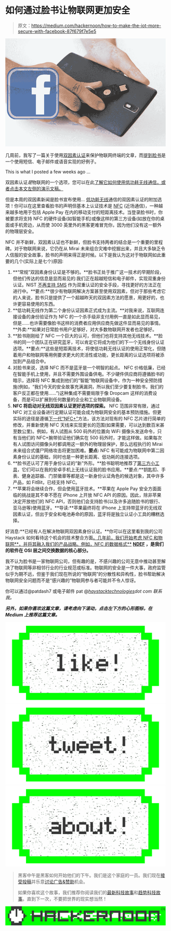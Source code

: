 # 如何通过脸书让物联网更加安全

> 原文：<https://medium.com/hackernoon/how-to-make-the-iot-more-secure-with-facebook-87f679f7e5e5>

![](img/72ba59528a5dd4bb03c427399008f2de.png)

几周前，我写了一篇关于使用[双因素认证](http://bit.ly/2kr6ozT)来保护物联网终端的文章，而[提到脸书](http://www.slideshare.net/haystacktech/a-new-solution-to-the-iot-security-problem)是一个使用短信、电子邮件或语音实现的好例子。

This is what I posted a few weeks ago …

双因素认证*是*物联网的一个选项，您可以在此[了解它如何使用低功耗无线通信，或者点击本文左侧的演示文稿。](http://bit.ly/iotkillswitch)

但是本周的双因素新闻是脸书宣布使用… [低功耗无线](http://bit.ly/2FAIoTFacebook)通信的双因素认证的附加选项！你可以在这里查看脸书的声明但基本上认证技术是 [NFC](http://bit.ly/2NFCdef) (近场通信)，一种越来越多地用于包括 Apple Pay 在内的移动支付的短距离技术。当登录脸书时，你被要求将支持 NFC 的硬件设备(如智能手机)或像这样的第三方设备(如放在你的桌面或手机旁边，从而使 3000 英里外的黑客更难冒充你，因为他们没有这一额外的物理层安全。

NFC 并不新鲜，双因素认证也不新鲜，但脸书支持两者的结合是一个重要的里程碑。对于物联网来说，它仍在从 Mirai 未来组合灾难中挖掘出来，并且大多缺乏令人信服的安全故事，脸书的声明来得正是时候。以下是我认为这对于物联网如此重要的几个(实际上是七个)原因:

1.  **“常规”双因素身份认证是不够的。**脸书正处于推广这一技术的早期阶段，但他们传达的信息是显而易见的:我们正在超越短信和电子邮件，实现双重身份认证。NIST [不再支持 SMS](http://bit.ly/2jx9vb7) 作为双重认证的安全手段，寻找更好的方法正在进行中。**要点:**很少有物联网解决方案甚至使用双因素，但对于那些考虑它的人来说，脸书只是提供了一个超越昨天的双因素方法的愿景，用更好的，也许更容易使用的东西。
2.  **低功耗无线作为第二个身份认证因素正式成为主流。**对我来说，互联网连接设备的身份验证作为 NFC 的一个杀手级非支付用例一直是如此显而易见，但是……也许需要像脸书这样的消费者应用供应商先做这件显而易见的事情。**外卖:**如果对日常脸书用户足够好，对大多数物联网开发者也足够好。
3.  **脸书刚刚给了 NFC 一个巨大的认可，但他们也将支持其他无线技术。**脸书的同一个团队正在研究蓝牙，可以肯定它将成为他们的下一个无线身份认证选项。**要点:**这些是短距离技术，将使低功耗无线认证的使用正常化，但随着用户和物联网等用例要求更大的灵活性或功能，更长距离的认证选项将被添加到产品组合中。
4.  对脸书来说，选择 NFC 而不是蓝牙是一个明智的起点。 NFC 价格低廉，已经在智能手机上使用，并且不需要外围设备供电。不少硬件供应商将遵循脸书的暗示，选择将 NFC 集成到他们的“智能”物联网设备中，作为一种安全预防措施(例如，“我们今天的安全故事充满漏洞，所以我们至少要复制脸书，我们的客户反正都在使用……”)这种集成不需要局限于像 Dropcam 这样的消费设备，而是可以扩展到任何数量的企业和工业物联网设备。
5.  **NFC 将启动对无线双因素认证更好选项的探索。** NFC 范围非常有限，通过 NFC 对工业设备进行定期认证可能会成为物联网安全的基本预防措施。但更实际的途径是遵循[下一代“NFC+”](http://bit.ly/2NFCDASH7)方法，该方法对现有的 NFC 芯片进行简单的修改，并重新使用 NFC 天线来实现更长的范围(如果需要，可以达到数百米甚至数公里)。例如，有人试图从 500 码外的位置向 WiFi 摄像头发送命令，只有当他们的 NFC+腕带验证他们确实在 500 码外时，才能这样做。如果每次有人试图访问摄像头时都调用这一额外的物理层保护，那么远程执行的 Mirai 未来组合式僵尸网络攻击将更加困难。**要点:** NFC 有可能成为物联网中第二因素身份认证的基础，同时也是一种更长距离、低功耗的连接选项。
6.  **脸书还认可了用于身份认证的“新”外形。**脸书聪明地推荐了[第三方小工具](https://www.yubico.com/products/yubikey-hardware/yubikey-neo/)，它们可以在我的安卓手机上无线认证我的脸书应用。**要点:**钥匙扣、手表、健身追踪器、门禁徽章等都是这一新身份认证角色的候选对象，其中许多产品，如 FitBit，已经支持 NFC。
7.  **苹果将会继续合作，但会使用蓝牙技术。**苹果在 Apple Pay 安全方面面临的挑战是其不幸不愿在 iPhone 上开放 NFC API 的原因。因此，除非苹果决定开放他们的 NFC API，否则他们会支持脸书(以及许多追随脸书的银行、亚马逊等)使用蓝牙。**导读:**苹果最终将在 iPhone 上支持带蓝牙的无线双因素认证，但出于安全和电池寿命的原因，蓝牙将是独立认证小工具的糟糕选择。

好消息:**已经有人在解决物联网双因素身份认证。**你可以在这里看到我的公司 Haystack 如何看待这个机会的技术整合方面[。几年前，我们开始考虑 NFC 和物联网**，并将其融入我们的产品战略。例如，NFC 的数据格式**](http://bit.ly/2nfctech) **[NDEF](http://members.nfc-forum.org/specs/spec_list/) ，是我们的软件在 OSI 层之间交换数据的核心部分。**

我不认为脸书是一家物联网公司，但有趣的是，不感兴趣的公司无意中推动甚至解决了物联网等非相邻行业的行业规范或标准。物联网的安全是一件大事，政府监管似乎为期不远，但鉴于我们现在所说的“物联网”的分散性和异构性，脸书帮助解决物联网安全问题而不是“感兴趣的”物联网参与者可能并不令人惊讶。

你可以通过@patdash7 或电子邮件 pat @[*haystacktechnologies*](http://www.haystacktechnologies.com)*dot com 联系我。*

***另外，如果你喜欢这篇文章，请考虑向下滚动，点击左下方的心形图标，在 Medium 上推荐这篇文章。***

[![](img/50ef4044ecd4e250b5d50f368b775d38.png)](http://bit.ly/HackernoonFB)[![](img/979d9a46439d5aebbdcdca574e21dc81.png)](https://goo.gl/k7XYbx)[![](img/2930ba6bd2c12218fdbbf7e02c8746ff.png)](https://goo.gl/4ofytp)

> 黑客中午是黑客如何开始他们的下午。我们是这个家庭的一员。我们现在[接受投稿](http://bit.ly/hackernoonsubmission)并乐意[讨论广告&赞助](mailto:partners@amipublications.com)机会。
> 
> 如果你喜欢这个故事，我们推荐你阅读我们的[最新科技故事](http://bit.ly/hackernoonlatestt)和[趋势科技故事](https://hackernoon.com/trending)。直到下一次，不要把世界的现实想当然！

![](img/be0ca55ba73a573dce11effb2ee80d56.png)